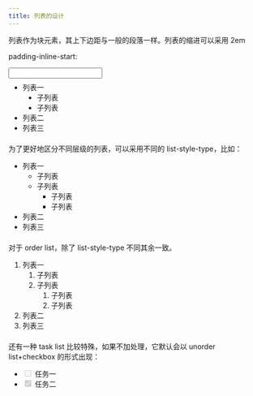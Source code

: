```yaml
---
title: 列表的设计
---
```


列表作为块元素，其上下边距与一般的段落一样。列表的缩进可以采用 2em

<style>
    .list ul, .list ol {
        display: block;
        margin-block-start: 0.5em;
        margin-block-end: 1.5em;
        padding-inline-start: 2em;
    }

    .list ul {
        list-style-type: disc;
    }

    .list ol {
        list-style-type: decimal;
    }

    .list ul ul,
    .list ul ol,
    .list ol ul,
    .list ol ol
     {
        margin-block-start: 0;
        margin-block-end: 0;
    }
    .list li {
        display: list-item;
        list-style-type: unset;
    }
</style>

<div x-data="{padding: '2em'}" class="test-box list">
    <p>padding-inline-start:</p>
    <input type="text" x-model="padding">
    <ul>
        <li>列表一
            <ul :style="{'padding-inline-start': padding}">
                <li>子列表</li>
                <li>子列表</li>
            </ul>
        </li>
        <li>列表二</li>
        <li>列表三</li>
    </ul>
</div>

为了更好地区分不同层级的列表，可以采用不同的 list-style-type，比如：

<style>
    .marker ul ul {
        list-style-type: circle;
    }
    .marker ul ul ul {
        list-style-type: square;
    }
</style>

<div class="test-box list marker">
    <ul>
        <li>列表一
            <ul>
                <li>子列表</li>
                <li>子列表
                    <ul>
                        <li>子列表</li>
                        <li>子列表</li>
                    </ul>
                </li>
            </ul>
        </li>
        <li>列表二</li>
        <li>列表三</li>
    </ul>
</div>

对于 order list，除了 list-style-type 不同其余一致。

<div class="test-box list marker">
    <ol>
        <li>列表一
            <ol>
                <li>子列表</li>
                <li>子列表
                    <ol>
                        <li>子列表</li>
                        <li>子列表</li>
                    </ol>
                </li>
            </ol>
        </li>
        <li>列表二</li>
        <li>列表三</li>
    </ol>
</div>

还有一种 task list 比较特殊，如果不加处理，它默认会以 unorder list+checkbox 的形式出现：

<style>
    .task-list ul li input {
        list-style-type: none;
    }
</style>

<div class="test-box list task-list">
    <ul>
        <li><input disabled="" type="checkbox"> 任务一</li>
        <li><input checked="" disabled="" type="checkbox"> 任务二</li>
    </ul>
</div>


